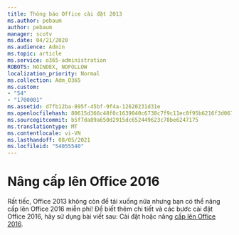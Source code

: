 ```yaml
---
title: Thông báo Office cài đặt 2013
ms.author: pebaum
author: pebaum
manager: scotv
ms.date: 04/21/2020
ms.audience: Admin
ms.topic: article
ms.service: o365-administration
ROBOTS: NOINDEX, NOFOLLOW
localization_priority: Normal
ms.collection: Adm_O365
ms.custom:
- "54"
- "1700001"
ms.assetid: d7fb12ba-895f-45bf-9f4a-12620231d31e
ms.openlocfilehash: 80615d366c48f0c1639040c6738c7f9c11ec8f95b6216f3d0671a0d58b8df767
ms.sourcegitcommit: b5f7da89a650d2915dc652449623c78be6247175
ms.translationtype: MT
ms.contentlocale: vi-VN
ms.lasthandoff: 08/05/2021
ms.locfileid: "54055540"
---
```

# <a name="upgrade-to-office-2016"></a>Nâng cấp lên Office 2016

Rất tiếc, Office 2013 không còn để tải xuống nữa nhưng bạn có thể nâng cấp lên Office 2016 miễn phí! Để biết thêm chi tiết và các bước cài đặt Office 2016, hãy sử dụng bài viết sau: Cài đặt hoặc nâng [cấp lên Office 2016](https://support.office.com/article/Office-2013-is-no-longer-available-for-installation-with-an-Office-365-subscription-de68fd95-553a-4c38-b1b5-e4205b96fc75.aspx).
  
